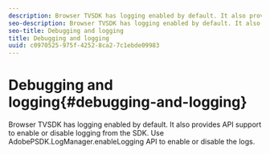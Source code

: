 ```yaml
---
description: Browser TVSDK has logging enabled by default. It also provides API support to enable or disable logging from the SDK. Use AdobePSDK.LogManager.enableLogging API to enable or disable the logs.
seo-description: Browser TVSDK has logging enabled by default. It also provides API support to enable or disable logging from the SDK. Use AdobePSDK.LogManager.enableLogging API to enable or disable the logs.
seo-title: Debugging and logging
title: Debugging and logging
uuid: c0970525-975f-4252-8ca2-7c1ebde09983
---
```


# Debugging and logging{#debugging-and-logging}

Browser TVSDK has logging enabled by default. It also provides API support to enable or disable logging from the SDK. Use AdobePSDK.LogManager.enableLogging API to enable or disable the logs.

